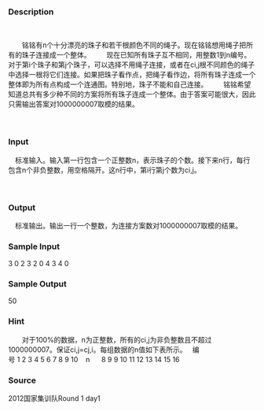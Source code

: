 
### Description




 

　　铭铭有n个十分漂亮的珠子和若干根颜色不同的绳子。现在铭铭想用绳子把所有的珠子连接成一个整体。
　　现在已知所有珠子互不相同，用整数1到n编号。对于第i个珠子和第j个珠子，可以选择不用绳子连接，或者在ci,j根不同颜色的绳子中选择一根将它们连接。如果把珠子看作点，把绳子看作边，将所有珠子连成一个整体即为所有点构成一个连通图。特别地，珠子不能和自己连接。
　　铭铭希望知道总共有多少种不同的方案将所有珠子连成一个整体。由于答案可能很大，因此只需输出答案对1000000007取模的结果。

　
### Input
　标准输入。输入第一行包含一个正整数n，表示珠子的个数。接下来n行，每行包含n个非负整数，用空格隔开。这n行中，第i行第j个数为ci,j。

　
### Output
　标准输出。输出一行一个整数，为连接方案数对1000000007取模的结果。

### Sample Input
3
0 2 3
2 0 4
3 4 0


### Sample Output
50
### Hint
　　对于100%的数据，n为正整数，所有的ci,j为非负整数且不超过1000000007。保证ci,j=cj,i。每组数据的n值如下表所示。
 
编号 1 2 3 4 5 6 7 8 9 10    
n      8 9 9 10 11 12 13 14 15 16  

### Source
2012国家集训队Round 1 day1
